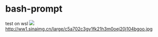 # bash-prompt
test on wsl
![](http://ww1.sinaimg.cn/large/c5a702c3gy1fk21h3m0oej20j104bgoo.jpg)
http://ww1.sinaimg.cn/large/c5a702c3gy1fk21h3m0oej20j104bgoo.jpg
